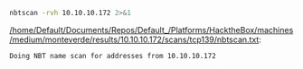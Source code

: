 ```bash
nbtscan -rvh 10.10.10.172 2>&1
```

[/home/Default/Documents/Repos/Default_/Platforms/HacktheBox/machines/medium/monteverde/results/10.10.10.172/scans/tcp139/nbtscan.txt](file:///home/Default/Documents/Repos/Default_/Platforms/HacktheBox/machines/medium/monteverde/results/10.10.10.172/scans/tcp139/nbtscan.txt):

```
Doing NBT name scan for addresses from 10.10.10.172



```
